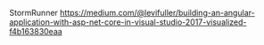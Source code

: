 StormRunner
https://medium.com/@levifuller/building-an-angular-application-with-asp-net-core-in-visual-studio-2017-visualized-f4b163830eaa